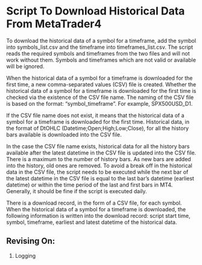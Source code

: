 # Script To Download Historical Data From MetaTrader4

To download the historical data of a symbol for a timeframe, add the symbol into symbols_list.csv and the timeframe into timeframes_list.csv. The script reads the required symbols and timeframes from the two files and will not work without them. Symbols and timeframes which are not valid or available will be ignored.

When the historical data of a symbol for a timeframe is downloaded for the first time, a new comma-separated values (CSV) file is created. Whether the historical data of a symbol for a timeframe is downloaded for the first time is checked via the existence of the CSV file name. The naming of the CSV file is based on the format: “symbol_timeframe”. For example, SPX500USD_D1.

If the CSV file name does not exist, it means that the historical data of a symbol for a timeframe is downloaded for the first time. Historical data, in the format of DtOHLC (Datetime;Open;High;Low;Close), for all the history bars available is downloaded into the CSV file.

In the case the CSV file name exists, historical data for all the history bars available after the latest datetime in the CSV file is updated into the CSV file. There is a maximum to the number of history bars. As new bars are added into the history, old ones are removed. To avoid a break off in the historical data in the CSV file, the script needs to be executed while the next bar of the latest datetime in the CSV file is equal to the last bar’s datetime (earliest datetime) or within the time period of the last and first bars in MT4. Generally, it should be fine if the script is executed daily.

There is a download record, in the form of a CSV file, for each symbol. When the historical data of a symbol for a timeframe is downloaded, the following information is written into the download record: script start time, symbol, timeframe, earliest and latest datetime of the historical data.

## Revising On:
1. Logging
